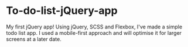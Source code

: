 # To-do-list-jQuery-app
My first jQuery app!
Using jQuery, SCSS and Flexbox, I've made a simple todo list app. I used a mobile-first approach and will optimise it for larger screens at a later date. 
